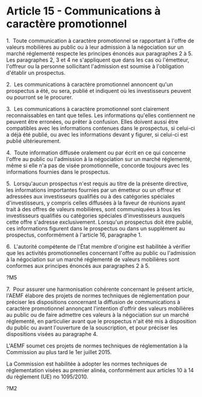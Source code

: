 # Article 15 - Communications à caractère promotionnel


1.  Toute communication à caractère promotionnel se rapportant à l'offre de valeurs mobilières au public ou à leur admission à la négociation sur un marché réglementé respecte les principes énoncés aux paragraphes 2 à 5. Les paragraphes 2, 3 et 4 ne s'appliquent que dans les cas où l'émetteur, l'offreur ou la personne sollicitant l'admission est soumise à l'obligation d'établir un prospectus.

2.  Les communications à caractère promotionnel annoncent qu'un prospectus a été, ou sera, publié et indiquent où les investisseurs peuvent ou pourront se le procurer.

3.  Les communications à caractère promotionnel sont clairement reconnaissables en tant que telles. Les informations qu'elles contiennent ne peuvent être erronées, ou prêter à confusion. Elles doivent aussi être compatibles avec les informations contenues dans le prospectus, si celui-ci a déjà été publié, ou avec les informations devant y figurer, si celui-ci est publié ultérieurement.

4.  Toute information diffusée oralement ou par écrit en ce qui concerne l'offre au public ou l'admission à la négociation sur un marché réglementé, même si elle n'a pas de visée promotionnelle, concorde toujours avec les informations fournies dans le prospectus.

5.  Lorsqu'aucun prospectus n'est requis au titre de la présente directive, les informations importantes fournies par un émetteur ou un offreur et adressées aux investisseurs qualifiés ou à des catégories spéciales d'investisseurs, y compris celles diffusées à la faveur de réunions ayant trait à des offres de valeurs mobilières, sont communiquées à tous les investisseurs qualifiés ou catégories spéciales d'investisseurs auxquels cette offre s'adresse exclusivement. Lorsqu'un prospectus doit être publié, ces informations figurent dans le prospectus ou dans un supplément au prospectus, conformément à l'article 16, paragraphe 1.

6.  L'autorité compétente de l'État membre d'origine est habilitée à vérifier que les activités promotionnelles concernant l'offre au public ou l'admission à la négociation sur un marché réglementé de valeurs mobilières sont conformes aux principes énoncés aux paragraphes 2 à 5.

?M5

7.  Pour assurer une harmonisation cohérente concernant le présent article, l'AEMF élabore des projets de normes techniques de réglementation pour préciser les dispositions concernant la diffusion de communications à caractère promotionnel annonçant l'intention d'offrir des valeurs mobilières au public ou de faire admettre ces valeurs à la négociation sur un marché réglementé, en particulier avant que le prospectus n'ait été mis à disposition du public ou avant l'ouverture de la souscription, et pour préciser les dispositions visées au paragraphe 4.

L'AEMF soumet ces projets de normes techniques de réglementation à la Commission au plus tard le 1er juillet 2015.

La Commission est habilitée à adopter les normes techniques de réglementation visées au premier alinéa, conformément aux articles 10 à 14 du règlement (UE) no 1095/2010.

?M2
